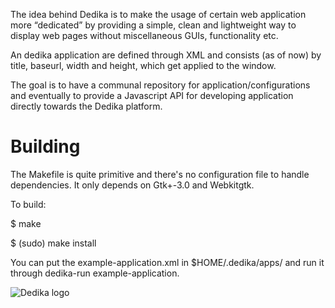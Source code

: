 The idea behind Dedika is to make the usage of certain web application more “dedicated” by providing a simple, clean and lightweight way to display web pages without miscellaneous GUIs, functionality etc.

An dedika application are defined through XML and consists (as of now) by title, baseurl, width and height, which get applied to the window.

The goal is to have a communal repository for application/configurations and eventually to provide a Javascript API for developing application directly towards the Dedika platform.

Building
========

The Makefile is quite primitive and there's no configuration file to handle dependencies. It only depends on Gtk+-3.0 and Webkitgtk.

To build:

$ make

$ (sudo) make install


You can put the example-application.xml in $HOME/.dedika/apps/ and run it through dedika-run example-application.

![Dedika logo](http://i.imgur.com/lEzVabB.png)
